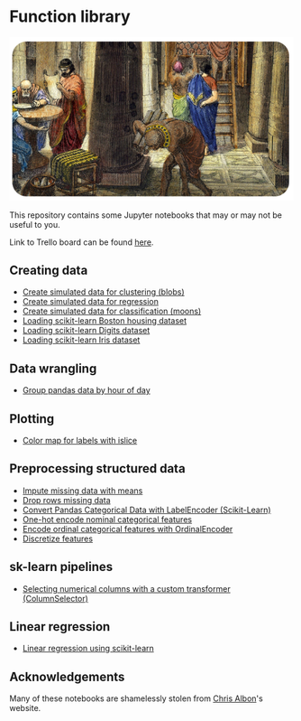 # Function library

![](./library-of-alexandria.png)

This repository contains some Jupyter notebooks that may or may not be useful to you. 

Link to Trello board can be found [here](https://trello.com/b/mRx0Lpqv). 

## Creating data

* [Create simulated data for clustering (blobs)](./creating-data/Create_simulated_data_for_clustering_(blobs).ipynb)
* [Create simulated data for regression](./creating-data/Create_simulated_data_for_regression.ipynb)
* [Create simulated data for classification (moons)](./creating-data/Create_simulated_data_moons.ipynb)
* [Loading scikit-learn Boston housing dataset](./creating-data/Loading_scikit_learn_boston_housing_dataset.ipynb)
* [Loading scikit-learn Digits dataset](./creating-data/Loading_scikit_learn_digits_dataset.ipynb)
* [Loading scikit-learn Iris dataset](./creating-data/Loading_scikit_learn_iris_datset.ipynb)

## Data wrangling

* [Group pandas data by hour of day](./data-wrangling/Group_pandas_data_by_hour_of_day.ipynb)

## Plotting

* [Color map for labels with islice](./plotting/Color_map_for_labels_with_islice.ipynb)
## Preprocessing structured data

* [Impute missing data with means](./preprocessing-structured-data/Impute_missing_data_with_means.ipynb)
* [Drop rows missing data](./preprocessing-structured-data/Drop_rows_missing_data.ipynb)
* [Convert Pandas Categorical Data with LabelEncoder (Scikit-Learn)](./preprocessing-structured-data/Convert_pandas_categorical_data_with_LabelEncoder_(scikit-learn).ipynb)
* [One-hot encode nominal categorical features](preprocessing-structured-data/One-hot_encode_nominal_categorical_features_(OneHotEncoder).ipynb)
* [Encode ordinal categorical features with OrdinalEncoder](./preprocessing-structured-data/Encode_ordinal_categorical_features_(OrdinalEncoder).ipynb)
* [Discretize features](./preprocessing-structured-data/Discretize_features.ipynb)

## sk-learn pipelines

* [Selecting numerical columns with a custom transformer (ColumnSelector)](sklearn-pipelines/Selecting_numerical_columns_with_custom_transformer.ipynb)

## Linear regression

* [Linear regression using scikit-learn](./linear-regression/Linear-regression-using-scikit-learn.ipynb)

## Acknowledgements

Many of these notebooks are shamelessly stolen from [Chris Albon](https://chrisalbon.com/)'s website. 